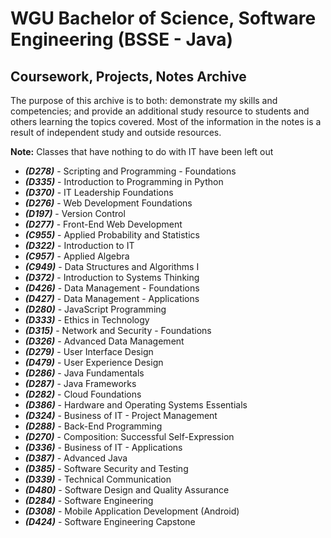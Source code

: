 # WGU Bachelor of Science, Software Engineering (BSSE - Java)

## Coursework, Projects, Notes Archive

The purpose of this archive is to both: demonstrate my skills and competencies; and provide an additional study resource to students and others learning the topics covered. Most of the information in the notes is a result of independent study and outside resources. 

**Note:** Classes that have nothing to do with IT have been left out

* ***(D278)*** - Scripting and Programming - Foundations
* ***(D335)*** - Introduction to Programming in Python
* ***(D370)*** - IT Leadership Foundations
* ***(D276)*** - Web Development Foundations
* ***(D197)*** - Version Control 
* ***(D277)*** - Front-End Web Development
* ***(C955)*** - Applied Probability and Statistics
* ***(D322)*** - Introduction to IT 
* ***(C957)*** - Applied Algebra
* ***(C949)*** - Data Structures and Algorithms I 
* ***(D372)*** - Introduction to Systems Thinking
* ***(D426)*** - Data Management - Foundations
* ***(D427)*** - Data Management - Applications
* ***(D280)*** - JavaScript Programming
* ***(D333)*** - Ethics in Technology
* ***(D315)*** - Network and Security - Foundations
* ***(D326)*** - Advanced Data Management 
* ***(D279)*** - User Interface Design
* ***(D479)*** - User Experience Design
* ***(D286)*** - Java Fundamentals
* ***(D287)*** - Java Frameworks 
* ***(D282)*** - Cloud Foundations 
* ***(D386)*** - Hardware and Operating Systems Essentials 
* ***(D324)*** - Business of IT - Project Management 
* ***(D288)*** - Back-End Programming 
* ***(D270)*** - Composition: Successful Self-Expression 
* ***(D336)*** - Business of IT - Applications 
* ***(D387)*** - Advanced Java 
* ***(D385)*** - Software Security and Testing 
* ***(D339)*** - Technical Communication 
* ***(D480)*** - Software Design and Quality Assurance 
* ***(D284)*** - Software Engineering 
* ***(D308)*** - Mobile Application Development (Android) 
* ***(D424)*** - Software Engineering Capstone
